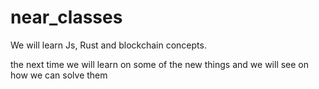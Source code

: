 # near_classes


We will learn Js, Rust and blockchain concepts.

the next time we will learn on some of the new things and we will see on how we can solve them
